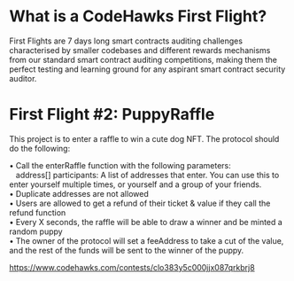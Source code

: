 # What is a CodeHawks First Flight?

First Flights are 7 days long smart contracts auditing challenges characterised by smaller codebases and different rewards mechanisms from our standard smart contract auditing competitions, making them the perfect testing and learning ground for any aspirant smart contract security auditor.

# First Flight #2: PuppyRaffle

This project is to enter a raffle to win a cute dog NFT. The protocol should do the following:

• Call the enterRaffle function with the following parameters:
<br>
&nbsp;&nbsp;&nbsp;address[] participants: A list of addresses that enter. You can use this to enter yourself multiple times, or yourself and a group of your friends.
<br>
• Duplicate addresses are not allowed
<br>
• Users are allowed to get a refund of their ticket & value if they call the refund function
<br>
• Every X seconds, the raffle will be able to draw a winner and be minted a random puppy
<br>
• The owner of the protocol will set a feeAddress to take a cut of the value, and the rest of the funds will be sent to the winner of the puppy.
<br>

https://www.codehawks.com/contests/clo383y5c000jjx087qrkbrj8
